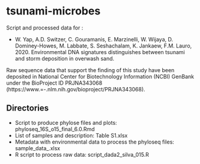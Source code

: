 # tsunami-microbes

Script and processed data for :
* W. Yap, A.D. Switzer, C. Gouramanis, E. Marzinelli, W. Wijaya, D. Dominey-Howes, M. Labbate, S. Seshachalam, K. Jankaew, F.M. Lauro, 2020. Environmental DNA signatures distinguishes between tsunami and storm deposition in overwash sand. 



Raw sequence data that support the finding of this study have been deposited in National Center for Biotechnology Information (NCBI) GenBank under the BioProject ID PRJNA343068 (https://www.=-\.nlm.nih.gov/bioproject/PRJNA343068). 

## Directories

* Script to produce phylose files and plots: phyloseq_16S_o15_final_6.0.Rmd
* List of samples and description: Table S1.xlsx
* Metadata with environmental data to process the phyloseq files: sample_data_.xlsx
* R script to process raw data: script_dada2_silva_015.R
